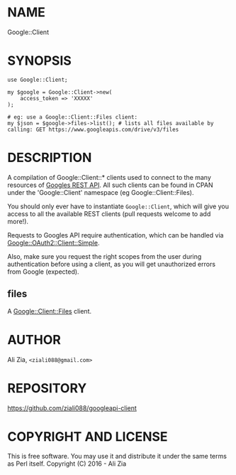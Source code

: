 # NAME

Google::Client

# SYNOPSIS

    use Google::Client;

    my $google = Google::Client->new(
        access_token => 'XXXXX'
    );

    # eg: use a Google::Client::Files client:
    my $json = $google->files->list(); # lists all files available by calling: GET https://www.googleapis.com/drive/v3/files

# DESCRIPTION

A compilation of Google::Client::\* clients used to connect to the many resources of [Googles REST API](https://developers.google.com/google-apps/products).
All such clients can be found in CPAN under the 'Google::Client' namespace (eg Google::Client::Files).

You should only ever have to instantiate `Google::Client`, which will give you access to all the available REST clients (pull requests welcome to add more!).

Requests to Googles API require authentication, which can be handled via [Google::OAuth2::Client::Simple](https://metacpan.org/pod/Google::OAuth2::Client::Simple).

Also, make sure you request the right scopes from the user during authentication before using a client, as you will get unauthorized errors from Google (expected).

## files

A [Google::Client::Files](https://metacpan.org/pod/Google::Client::Files) client.

# AUTHOR

Ali Zia, `<ziali088@gmail.com>`

# REPOSITORY

https://github.com/ziali088/googleapi-client

# COPYRIGHT AND LICENSE

This is free software. You may use it and distribute it under the same terms as Perl itself.
Copyright (C) 2016 - Ali Zia
